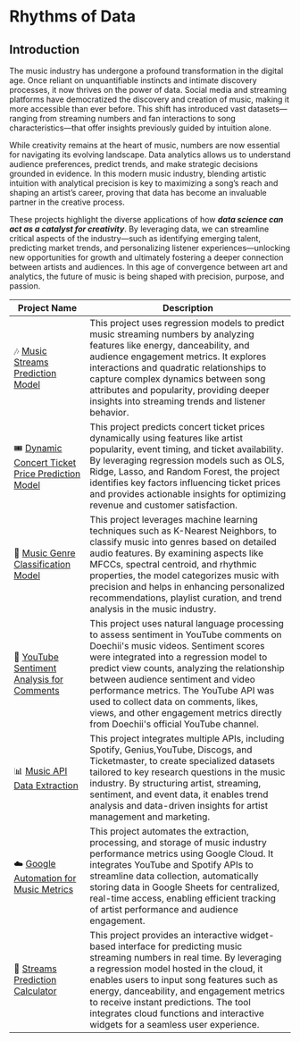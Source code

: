 # Rhythms of Data

## Introduction

 The music industry has undergone a profound transformation in the digital age. Once reliant on unquantifiable instincts and intimate discovery processes, it now thrives on the power of data. Social media and streaming platforms have democratized the discovery and creation of music, making it more accessible than ever before. This shift has introduced vast datasets—ranging from streaming numbers and fan interactions to song characteristics—that offer insights previously guided by intuition alone.

While creativity remains at the heart of music, numbers are now essential for navigating its evolving landscape. Data analytics allows us to understand audience preferences, predict trends, and make strategic decisions grounded in evidence. In this modern music industry, blending artistic intuition with analytical precision is key to maximizing a song’s reach and shaping an artist’s career, proving that data has become an invaluable partner in the creative process.

These projects highlight the diverse applications of how ***data science can act as a catalyst for creativity***. By leveraging data, we can streamline critical aspects of the industry—such as identifying emerging talent, predicting market trends, and personalizing listener experiences—unlocking new opportunities for growth  and ultimately fostering a deeper connection between artists and audiences. In this age of convergence between art and analytics, the future of music is being shaped with precision, purpose, and passion.


| Project Name | Description |    
|---|---|
| 🎶 [Music Streams Prediction Model](https://github.com/RaghaviRajumohan/Rhythms-of-Data/tree/main/Music_Streams_Prediction_Model) | This project uses regression models to predict music streaming numbers by analyzing features like energy, danceability, and audience engagement metrics. It explores interactions and quadratic relationships to capture complex dynamics between song attributes and popularity, providing deeper insights into streaming trends and listener behavior.| 
| 🎟️ [Dynamic Concert Ticket Price Prediction Model]()  | This project predicts concert ticket prices dynamically using features like artist popularity, event timing, and ticket availability. By leveraging regression models such as OLS, Ridge, Lasso, and Random Forest, the project identifies key factors influencing ticket prices and provides actionable insights for optimizing revenue and customer satisfaction. |
| 🎸 [Music Genre Classification Model](https://github.com/RaghaviRajumohan/Rhythms-of-Data/tree/main/Music_Genre_Classification_Model) | This project leverages machine learning techniques such as K-Nearest Neighbors, to classify music into genres based on detailed audio features. By examining aspects like MFCCs, spectral centroid, and rhythmic properties, the model categorizes music with precision and helps in enhancing personalized recommendations, playlist curation, and trend analysis in the music industry.|
| 🎤 [YouTube Sentiment Analysis for Comments](https://github.com/RaghaviRajumohan/Rhythms-of-Data/tree/main/Youtube_Comments_Sentiment_Analysis) | This project uses natural language processing to assess sentiment in YouTube comments on Doechii's music videos. Sentiment scores were integrated into a regression model to predict view counts, analyzing the relationship between audience sentiment and video performance metrics. The YouTube API was used to collect data on comments, likes, views, and other engagement metrics directly from Doechii's official YouTube channel.|
| 📊 [Music API Data Extraction](https://github.com/RaghaviRajumohan/Rhythms-of-Data/tree/main/Music_API_data_extraction) | This project integrates multiple APIs, including Spotify, Genius,YouTube, Discogs, and Ticketmaster, to create specialized datasets tailored to key research questions in the music industry. By structuring artist, streaming, sentiment, and event data, it enables trend analysis and data-driven insights for artist management and marketing.|
| ☁️ [Google Automation for Music Metrics](https://github.com/RaghaviRajumohan/Rhythms-of-Data/tree/main/Cloud_Automated_Music_Metrics) | This project automates the extraction, processing, and storage of music industry performance metrics using Google Cloud. It integrates YouTube and Spotify APIs to streamline data collection, automatically storing data in Google Sheets for centralized, real-time access, enabling efficient tracking of artist performance and audience engagement.|
| 🎹 [Streams Prediction Calculator](https://github.com/RaghaviRajumohan/Rhythms-of-Data/tree/main/Streams_Prediction_Calculator) | This project provides an interactive widget-based interface for predicting music streaming numbers in real time. By leveraging a regression model hosted in the cloud, it enables users to input song features such as energy, danceability, and engagement metrics to receive instant predictions. The tool integrates cloud functions and interactive widgets for a seamless user experience. |



